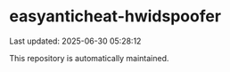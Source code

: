 # easyanticheat-hwidspoofer

Last updated: 2025-06-30 05:28:12

This repository is automatically maintained.
